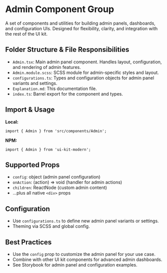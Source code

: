 # Admin Component Group

A set of components and utilities for building admin panels, dashboards, and configuration UIs. Designed for flexibility, clarity, and integration with the rest of the UI kit.

## Folder Structure & File Responsibilities

- `Admin.tsx`: Main admin panel component. Handles layout, configuration, and rendering of admin features.
- `Admin.module.scss`: SCSS module for admin-specific styles and layout.
- `configurations.ts`: Types and configuration objects for admin panel variants and settings.
- `Explanation.md`: This documentation file.
- `index.ts`: Barrel export for the component and types.

## Import & Usage

**Local:**

```tsx
import { Admin } from 'src/components/Admin';
```

**NPM:**

```tsx
import { Admin } from 'ui-kit-modern';
```

## Supported Props

- `config`: object (admin panel configuration)
- `onAction`: (action) => void (handler for admin actions)
- `children`: ReactNode (custom admin content)
- ...plus all native `<div>` props

## Configuration

- Use `configurations.ts` to define new admin panel variants or settings.
- Theming via SCSS and global config.

## Best Practices

- Use the `config` prop to customize the admin panel for your use case.
- Combine with other UI kit components for advanced admin dashboards.
- See Storybook for admin panel and configuration examples.
